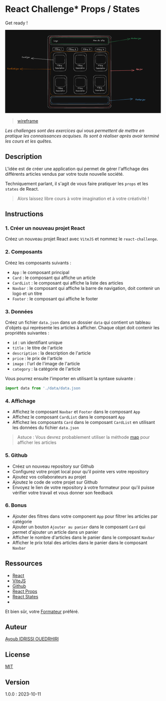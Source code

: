 # React Challenge* Props / States
Get ready !

![img](./images//wireframe.png)

>[wireframe](./images/wireframe.png)

*Les challenges sont des exercices qui vous permettent de mettre en pratique les connaissances acquises. Ils sont à réaliser après avoir terminé les cours et les quêtes.*

## Description
L'idée est de créer une application qui permet de gérer l'affichage des différents articles vendus par votre toute nouvelle société.

Techniquement parlant, il s'agit de vous faire pratiquer les `props` et les `states` de React.

>Alors laissez libre cours à votre imagination et à votre créativité ! 


## Instructions

### 1. Créer un nouveau projet React
Créez un nouveau projet React avec `ViteJS` et nommez le `react-challenge`.

### 2. Composants

Créez les composants suivants :

- `App` : le composant principal
- `Card` : le composant qui affiche un article
- `CardList` : le composant qui affiche la liste des articles
- `Navbar` : le composant qui affiche la barre de navigation,   doit contenir un logo et un titre
- `Footer` : le composant qui affiche le footer

### 3. Données

Créez un fichier `data.json` dans un dossier `data` qui contient un tableau d'objets qui représente les articles à afficher. Chaque objet doit contenir les propriétés suivantes :

- `id` : un identifiant unique
- `title` : le titre de l'article
- `description` : la description de l'article
- `price` : le prix de l'article
- `image` : l'url de l'image de l'article
- `category` : la catégorie de l'article

Vous pourrez ensuite l'importer en utilisant la syntaxe suivante : 
    
    
```js 
import data from './data/data.json
```

  
### 4. Affichage

- Affichez le composant `Navbar` et `Footer` dans le composant `App`
- Affichez le composant `CardList` dans le composant `App`
- Affichez les composants `Card` dans le composant `CardList` en utilisant les données du fichier `data.json`

>Astuce : Vous devrez probablement utiliser la méthode [map](https://react.dev/learn/rendering-lists) pour afficher les articles


### 5. Github

- Créez un nouveau repository sur Github
- Configurez votre projet local pour qu'il pointe vers votre repository
- Ajoutez vos collaborateurs au projet
- Ajoutez le code de votre projet sur Github
- Envoyez le lien de votre repository à votre formateur pour qu'il puisse vérifier votre travail et vous donner son feedback

### 6. Bonus

- Ajouter des filtres dans votre component `App` pour filtrer les articles par catégorie
- Ajouter un bouton `Ajouter au panier` dans le composant `Card` qui permet d'ajouter un article dans un panier
- Afficher le nombre d'articles dans le panier dans le composant `Navbar`
- Afficher le prix total des articles dans le panier dans le composant `Navbar`

## Ressources

- [React](https://reactjs.org/)
- [ViteJS](https://vitejs.dev/)
- [Github](https://github.com)
- [React Props](https://react.dev/learn/passing-props-to-a-component)
- [React States](https://react.dev/learn/state-a-components-memory)
- 

Et bien sûr, votre [Formateur](https://github.com/ioayoub) préféré.

## Auteur

[Ayoub IDRISSI OUEDRHIRI](https://github.com/ioayoub)

## License

[MIT](https://choosealicense.com/licenses/mit/)

## Version

1.0.0 : 2023-10-11